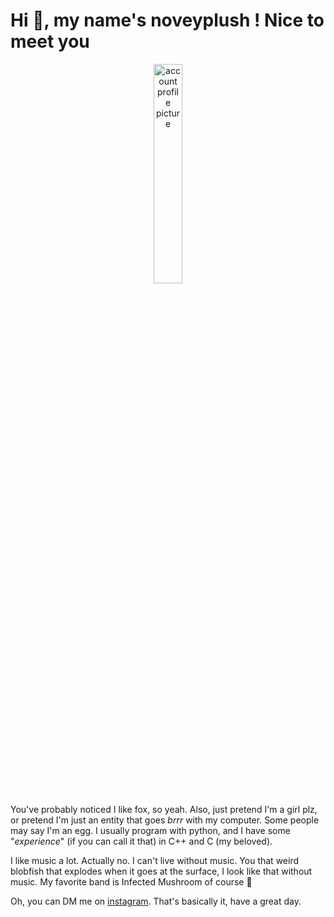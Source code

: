 # Hi 👋, my name's noveyplush ! Nice to meet you

<p align="center">
  <img alt="account profile picture" src="https://github.com/noveyplush.png" width="30%"/>
</p>

You've probably noticed I like fox, so yeah. Also, just pretend I'm a girl plz, 
or pretend I'm just an entity that goes *brrr* with my computer. Some 
people may say I'm an egg.
I usually program with python, and I have some "*experience*" (if you can call 
it that) in C++ and C (my beloved).

I like music a lot. Actually no. I can't live without music. You that weird 
blobfish that explodes when it goes at the surface, I look like that without
music. My favorite band is Infected Mushroom of course 🤟

Oh, you can DM me on [instagram](https://instagram.com/noveyplush). That's basically it, have a great day.
